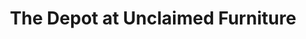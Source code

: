 ---
title: "The Depot at Unclaimed Furniture"
url: /duncan/the-depot-at-unclaimed-furniture/
shop: furniture
---